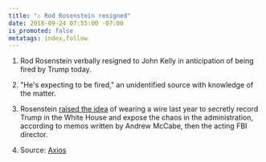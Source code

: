 ```yaml
---
title: "⚠️ Rod Rosenstein resigned"
date: 2018-09-24 07:55:00 -07:00
is_promoted: false
metatags: index,follow
---
```


1. Rod Rosenstein verbally resigned to John Kelly in anticipation of being fired by Trump today.

2. "He's expecting to be fired," an unidentified source with knowledge of the matter.

3. Rosenstein [raised the idea](https://whatthefuckjusthappenedtoday.com/#4-rod-rosenstein-raised-the-idea-of) of wearing a wire last year to secretly record Trump in the White House and expose the chaos in the administration, according to memos written by Andrew McCabe, then the acting FBI director.

4. Source: [Axios](https://www.axios.com/rod-rosenstein-resign-justice-department-trump-cf761f4c-fca3-4794-92d4-a56c9e32ff43.html)